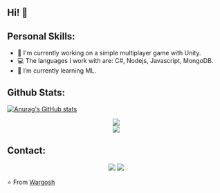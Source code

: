 ## Hi! 👋

## Personal Skills:

- 🔭 I'm currently working on a simple multiplayer game with Unity.
- 💻 The languages I work with are: C#, Nodejs, Javascript, MongoDB.
- 🚀 I’m currently learning ML.

## Github Stats:
[![Anurag's GitHub stats](https://github-readme-stats.vercel.app/api?username=Wargosh)](https://github.com/anuraghazra/github-readme-stats)

<p align="center">
  <img src="https://github-readme-stats.vercel.app/api/top-langs/?username=Wargosh&show_icons=true&layout=compact&theme=buefy">
<br>
<!--</p>
<p align="center">-->
  <img src="https://github-readme-stats.vercel.app/api?username=Wargosh&hide=stars&show_icons=true&theme=buefy&line_height=32">
</p>

## Contact:

<p align="center">
    <a href="https://twitter.com/Wargosh3"><img src="https://img.shields.io/badge/twitter-%231FA1F1?style=flat&logo=twitter&logoColor=white"/></a>
    <a href="https://www.linkedin.com/in/erick-jara-2a21a7157/"><img src="https://img.shields.io/badge/linkedin-%230177B5?style=flat&logo=linkedin&logoColor=white"/></a>
    <!--<a href="https://www.youtube.com/channel/UC-ULxMm3-0_5lHCTGdfM5gA/featured"><img src="https://img.shields.io/badge/youtube-%23FF0000?style=flat&logo=youtube&logoColor=white"/></a>-->
</p>

⭐ From [Wargosh](https://github.com/Wargosh)
